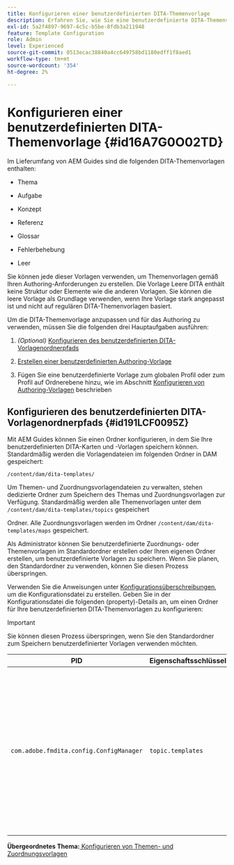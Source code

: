 ```yaml
---
title: Konfigurieren einer benutzerdefinierten DITA-Themenvorlage
description: Erfahren Sie, wie Sie eine benutzerdefinierte DITA-Themenvorlage konfigurieren
exl-id: 5a2f4897-9697-4c5c-b5be-8fdb3a211948
feature: Template Configuration
role: Admin
level: Experienced
source-git-commit: 0513ecac38840a4cc649758bd1180edff1f8aed1
workflow-type: tm+mt
source-wordcount: '354'
ht-degree: 2%

---
```


# Konfigurieren einer benutzerdefinierten DITA-Themenvorlage {#id16A7G0O02TD}

Im Lieferumfang von AEM Guides sind die folgenden DITA-Themenvorlagen enthalten:

- Thema

- Aufgabe

- Konzept

- Referenz

- Glossar

- Fehlerbehebung

- Leer


Sie können jede dieser Vorlagen verwenden, um Themenvorlagen gemäß Ihren Authoring-Anforderungen zu erstellen. Die Vorlage Leere DITA enthält keine Struktur oder Elemente wie die anderen Vorlagen. Sie können die leere Vorlage als Grundlage verwenden, wenn Ihre Vorlage stark angepasst ist und nicht auf regulären DITA-Themenvorlagen basiert.

Um die DITA-Themenvorlage anzupassen und für das Authoring zu verwenden, müssen Sie die folgenden drei Hauptaufgaben ausführen:

1. *\(Optional\)* [Konfigurieren des benutzerdefinierten DITA-Vorlagenordnerpfads](#id191LCF0095Z)

1. [Erstellen einer benutzerdefinierten Authoring-Vorlage](conf-folder-level.md#id1917D0EG0HJ)

1. Fügen Sie eine benutzerdefinierte Vorlage zum globalen Profil oder zum Profil auf Ordnerebene hinzu, wie im Abschnitt [Konfigurieren von Authoring-Vorlagen](conf-folder-level.md#id1889D0IL0Y4) beschrieben


## Konfigurieren des benutzerdefinierten DITA-Vorlagenordnerpfads {#id191LCF0095Z}

Mit AEM Guides können Sie einen Ordner konfigurieren, in dem Sie Ihre benutzerdefinierten DITA-Karten und -Vorlagen speichern können. Standardmäßig werden die Vorlagendateien im folgenden Ordner in DAM gespeichert:

`/content/dam/dita-templates/`

Um Themen- und Zuordnungsvorlagendateien zu verwalten, stehen dedizierte Ordner zum Speichern des Themas und Zuordnungsvorlagen zur Verfügung. Standardmäßig werden alle Themenvorlagen unter dem `/content/dam/dita-templates/topics` gespeichert

Ordner. Alle Zuordnungsvorlagen werden im Ordner `/content/dam/dita-templates/maps` gespeichert.

Als Administrator können Sie benutzerdefinierte Zuordnungs- oder Themenvorlagen im Standardordner erstellen oder Ihren eigenen Ordner erstellen, um benutzerdefinierte Vorlagen zu speichern. Wenn Sie planen, den Standardordner zu verwenden, können Sie diesen Prozess überspringen.

Verwenden Sie die Anweisungen unter [Konfigurationsüberschreibungen](download-install-additional-config-override.md#), um die Konfigurationsdatei zu erstellen. Geben Sie in der Konfigurationsdatei die folgenden \(property\)-Details an, um einen Ordner für Ihre benutzerdefinierten DITA-Themenvorlagen zu konfigurieren:

>[!IMPORTANT]
>
> Sie können diesen Prozess überspringen, wenn Sie den Standardordner zum Speichern benutzerdefinierter Vorlagen verwenden möchten.

| PID | Eigenschaftsschlüssel | Eigenschaftswert |
|---|------------|--------------|
| `com.adobe.fmdita.config.ConfigManager` | `topic.templates` | Speicherort für benutzerdefinierte Vorlagen angeben.<br> Wenn der angegebene Speicherort in DAM vorhanden ist, werden alle Standardzuordnungs- und Themenvorlagen in diesen Ordner kopiert. Wenn der Speicherort nicht vorhanden ist, wird der Ordner mit allen standardmäßigen Zuordnungs- und Themenvorlagen erstellt. |

**Übergeordnetes Thema:**[ Konfigurieren von Themen- und Zuordnungsvorlagen](conf-template-tags.md)
